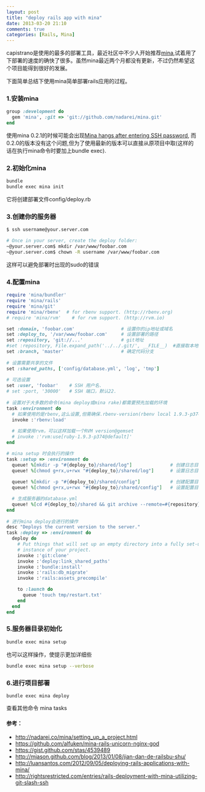 ```yaml
---
layout: post
title: "deploy rails app with mina"
date: 2013-03-20 21:10
comments: true
categories: [Rails, Mina]
---
```


capistrano是使用的最多的部署工具，最近社区中不少人开始推荐[mina](https://github.com/nadarei/mina),试着用了下部署的速度的确快了很多。虽然mina最近两个月都没有更新，不过仍然希望这个项目能得到很好的发展。

下面简单总结下使用mina简单部署rails应用的过程。
<!-- more -->

### 1.安装mina
```ruby Gemfile
group :development do
  gem 'mina', :git => 'git://github.com/nadarei/mina.git'
end
```
使用mina 0.2.1的时候可能会出现[Mina hangs after entering SSH password](https://github.com/nadarei/mina/issues/88), 而0.2.0的版本没有这个问题,但为了使用最新的版本可以直接从原项目中取(这样的话在执行mina命令时要加上bundle exec).

### 2.初始化mina
```sh
bundle
bundle exec mina init
```
它将创建部署文件config/deploy.rb

### 3.创建你的服务器
```sh
$ ssh username@your.server.com

# Once in your server, create the deploy folder:
~@your.server.com$ mkdir /var/www/foobar.com
~@your.server.com$ chown -R username /var/www/foobar.com
```
这样可以避免部署时出现的sudo的错误

### 4.配置mina
```ruby config/deploy.rb
require 'mina/bundler'
require 'mina/rails'
require 'mina/git'
require 'mina/rbenv'  # for rbenv support. (http://rbenv.org)
# require 'mina/rvm'    # for rvm support. (http://rvm.io)

set :domain, 'foobar.com'                 # 设置你的ip地址或域名
set :deploy_to, '/var/www/foobar.com'     # 设置部署的路径
set :repository, 'git://...'              # git地址
#set :repository, File.expand_path('../../.git/', __FILE__)  #直接取本地的git项目
set :branch, 'master'                     # 确定代码分支
 
# 设置需要共享的文件
set :shared_paths, ['config/database.yml', 'log', 'tmp']
 
# 可选设置
set :user, 'foobar'    # SSH 用户名.
# set :port, '30000'   # SSH 端口，默认22.
 
# 设置对于大多数的命令(mina deploy或mina rake)都需要预先加载的环境
task :environment do
  # 如果使用的是rbenv,这么设置,但需确保.rbenv-version(rbenv local 1.9.3-p374)已经存在于你的项目中
  invoke :'rbenv:load'
 
  # 如果使用rvm，可以这样加载一个RVM version@gemset
  # invoke :'rvm:use[ruby-1.9.3-p374@default]'
end

# mina setup 时会执行的操作
task :setup => :environment do
  queue! %[mkdir -p "#{deploy_to}/shared/log"]              # 创建日志目录
  queue! %[chmod g+rx,u+rwx "#{deploy_to}/shared/log"]      # 设置日志目录权限
 
  queue! %[mkdir -p "#{deploy_to}/shared/config"]           # 创建配置目录
  queue! %[chmod g+rx,u+rwx "#{deploy_to}/shared/config"]   # 设置配置目录权限

  # 生成服务器的database.yml
  queue! %[cd #{deploy_to}/shared && git archive --remote=#{repository} #{branch} config | tar -x config/database.yml]
end
 
# 进行mina deploy会进行的操作
desc "Deploys the current version to the server."
task :deploy => :environment do
  deploy do
    # Put things that will set up an empty directory into a fully set-up
    # instance of your project.
    invoke :'git:clone'
    invoke :'deploy:link_shared_paths'
    invoke :'bundle:install'
    invoke :'rails:db_migrate'
    invoke :'rails:assets_precompile'

    to :launch do
      queue 'touch tmp/restart.txt'
    end
  end
end
```

### 5.服务器目录初始化
```sh
bundle exec mina setup
```
也可以这样操作，使提示更加详细些
```sh
bundle exec mina setup --verbose
```

### 6.进行项目部署
    bundle exec mina deploy
查看其他命令
    mina tasks

#### 参考：
* http://nadarei.co/mina/setting_up_a_project.html
* https://github.com/alfuken/mina-rails-unicorn-nginx-god
* https://gist.github.com/stas/4539489
* http://mjason.github.com/blog/2013/01/08/jian-dan-de-railsbu-shu/
* http://luansantos.com/2012/09/05/deploying-rails-applications-with-mina/
* http://rightsrestricted.com/entries/rails-deployment-with-mina-utilizing-git-slash-ssh
